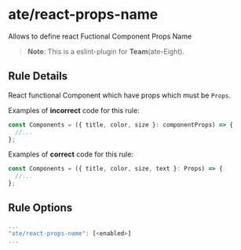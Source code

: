 # ate/react-props-name

<!-- end auto-generated rule header -->

Allows to define react Fuctional Component Props Name

> **Note**: This is a eslint-plugin for **Team**(ate-Eight).

## Rule Details

React functional Component which have props which must be `Props`.

Examples of **incorrect** code for this rule:

```jsx
const Components = ({ title, color, size }: componentProps) => {
  //...
};
```

Examples of **correct** code for this rule:

```jsx
const Components = ({ title, color, size, text }: Props) => {
  //...
};
```

## Rule Options

```js
...
"ate/react-props-name": [<enabled>]
...
```
